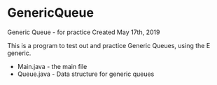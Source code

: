 # GenericQueue
Generic Queue - for practice
Created May 17th, 2019

This is a program to test out and practice Generic Queues, using the E generic.

- Main.java - the main file
- Queue.java - Data structure for generic queues
